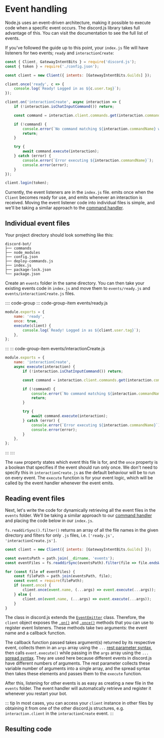# Event handling

Node.js uses an event-driven architecture, making it possible to execute code when a specific event occurs. The discord.js library takes full advantage of this. You can visit the <DocsLink path="class/Client" /> documentation to see the full list of events.

If you've followed the guide up to this point, your `index.js` file will have listeners for two events; `ready` and `interactionCreate`:

```js
const { Client, GatewayIntentBits } = require('discord.js');
const { token } = require('./config.json');

const client = new Client({ intents: [GatewayIntentBits.Guilds] });

client.once('ready', c => {
	console.log(`Ready! Logged in as ${c.user.tag}`);
});

client.on('interactionCreate', async interaction => {
	if (!interaction.isChatInputCommand()) return;

	const command = interaction.client.commands.get(interaction.commandName);

	if (!command) {
		console.error(`No command matching ${interaction.commandName} was found.`);
		return;
	}

	try {
		await command.execute(interaction);
	} catch (error) {
		console.error(`Error executing ${interaction.commandName}`);
		console.error(error);
	}
});

client.login(token);
```

Currently, the event listeners are in the `index.js` file. <DocsLink path="class/Client?scrollTo=e-ready" /> emits once when the `Client` becomes ready for use, and <DocsLink path="class/Client?scrollTo=e-interactionCreate" /> emits whenever an interaction is received. Moving the event listener code into individual files is simple, and we'll be taking a similar approach to the [command handler](/creating-your-bot/command-handling.md).

## Individual event files

Your project directory should look something like this:

```:no-line-numbers
discord-bot/
├── commands
├── node_modules
├── config.json
├── deploy-commands.js
├── index.js
├── package-lock.json
└── package.json
```

Create an `events` folder in the same directory. You can then take your existing events code in `index.js` and move them to `events/ready.js` and `events/interactionCreate.js` files.

:::: code-group
::: code-group-item events/ready.js
```js
module.exports = {
	name: 'ready',
	once: true,
	execute(client) {
		console.log(`Ready! Logged in as ${client.user.tag}`);
	},
};
```
:::
::: code-group-item events/interactionCreate.js
```js
module.exports = {
	name: 'interactionCreate',
	async execute(interaction) {
		if (!interaction.isChatInputCommand()) return;

		const command = interaction.client.commands.get(interaction.commandName);

		if (!command) {
			console.error(`No command matching ${interaction.commandName} was found.`);
			return;
		}

		try {
			await command.execute(interaction);
		} catch (error) {
			console.error(`Error executing ${interaction.commandName}`);
			console.error(error);
		}
	},
};
```
:::
::::

The `name` property states which event this file is for, and the `once` property is a boolean that specifies if the event should run only once. We don't need to specify this in `interactionCreate.js` as the default behaviour will be to run on every event. The `execute` function is for your event logic, which will be called by the event handler whenever the event emits.

## Reading event files

Next, let's write the code for dynamically retrieving all the event files in the `events` folder. We'll be taking a similar approach to our [command handler](/creating-your-bot/command-handling.md) and placing the code below in our `index.js`.

`fs.readdirSync().filter()` returns an array of all the file names in the given directory and filters for only `.js` files, i.e. `['ready.js', 'interactionCreate.js']`.

```js {3,5-12}
const client = new Client({ intents: [GatewayIntentBits.Guilds] });

const eventsPath = path.join(__dirname, 'events');
const eventFiles = fs.readdirSync(eventsPath).filter(file => file.endsWith('.js'));

for (const file of eventFiles) {
	const filePath = path.join(eventsPath, file);
	const event = require(filePath);
	if (event.once) {
		client.once(event.name, (...args) => event.execute(...args));
	} else {
		client.on(event.name, (...args) => event.execute(...args));
	}
}
```

The <DocsLink path="class/Client" /> class in discord.js extends the [`EventEmitter`](https://nodejs.org/api/events.html#events_class_eventemitter) class. Therefore, the `client` object exposes the [`.on()`](https://nodejs.org/api/events.html#events_emitter_on_eventname_listener) and [`.once()`](https://nodejs.org/api/events.html#events_emitter_once_eventname_listener) methods that you can use to register event listeners. These methods take two arguments: the event name and a callback function.

The callback function passed takes argument(s) returned by its respective event, collects them in an `args` array using the `...` [rest parameter syntax](https://developer.mozilla.org/en-US/docs/Web/JavaScript/Reference/Functions/rest_parameters), then calls `event.execute()` while passing in the `args` array using the `...` [spread syntax](https://developer.mozilla.org/en-US/docs/Web/JavaScript/Reference/Operators/Spread_syntax). They are used here because different events in discord.js have different numbers of arguments. The rest parameter collects these variable number of arguments into a single array, and the spread syntax then takes these elements and passes them to the `execute` function.

After this, listening for other events is as easy as creating a new file in the `events` folder. The event handler will automatically retrieve and register it whenever you restart your bot.

::: tip
In most cases, you can access your `client` instance in other files by obtaining it from one of the other discord.js structures, e.g. `interaction.client` in the `interactionCreate` event.
:::

## Resulting code

<ResultingCode />

